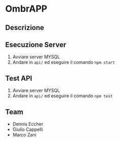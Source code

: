 # OmbrAPP

## Descrizione

## Esecuzione Server

1. Avviare server MYSQL
2. Andare in `api/` ed eseguire il comando `npm start`

## Test API

1. Avviare server MYSQL
2. Andare in `api/` ed eseguire il comando `npm test`

## Team

* Dennis Eccher
* Giulio Cappelli
* Marco Zani
